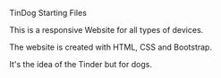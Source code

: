 TinDog Starting Files

This is a responsive Website for all types of devices.

The website is created with HTML, CSS and Bootstrap.

It's the idea of the Tinder but for dogs.
